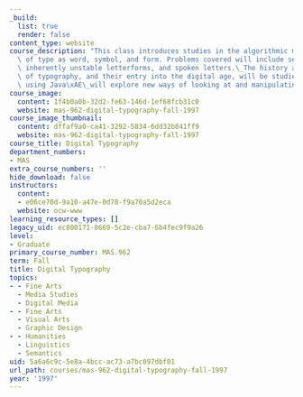 ```yaml
---
_build:
  list: true
  render: false
content_type: website
course_description: "This class introduces studies in the algorithmic manipulation\
  \ of type as word, symbol, and form. Problems covered will include semantic filtering,\
  \ inherently unstable letterforms, and spoken letters.\_The history and traditions\
  \ of typography, and their entry into the digital age, will be studied. Weekly assignments\
  \ using Java\xAE\_will explore new ways of looking at and manipulating type.\n"
course_image:
  content: 1f4b0a0b-32d2-fe63-146d-1ef68fcb31c0
  website: mas-962-digital-typography-fall-1997
course_image_thumbnail:
  content: dffaf9a0-ca41-3292-5834-6dd32b841ff9
  website: mas-962-digital-typography-fall-1997
course_title: Digital Typography
department_numbers:
- MAS
extra_course_numbers: ''
hide_download: false
instructors:
  content:
  - e06ce70d-9a10-a47e-0d78-f9a70a5d2eca
  website: ocw-www
learning_resource_types: []
legacy_uid: ec800171-8669-5c2e-cba7-6b4fec9f9a26
level:
- Graduate
primary_course_number: MAS.962
term: Fall
title: Digital Typography
topics:
- - Fine Arts
  - Media Studies
  - Digital Media
- - Fine Arts
  - Visual Arts
  - Graphic Design
- - Humanities
  - Linguistics
  - Semantics
uid: 5a6a6c9c-5e8a-4bcc-ac73-a7bc097dbf01
url_path: courses/mas-962-digital-typography-fall-1997
year: '1997'
---
```

